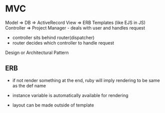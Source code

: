 # MVC


Model    	=> DB => ActiveRecord
View		=> ERB Templates (like EJS in JS)
Controller	=> Project Manager - deals with user and handles request

- controller sits behind router(dispatcher)
- router decides which controller to handle request


Design or Architectural Pattern


## ERB
- if not render something at the end, ruby will imply rendering to be same as the def name

- instance variable is automatically available for rendering
- layout can be made outside of template
